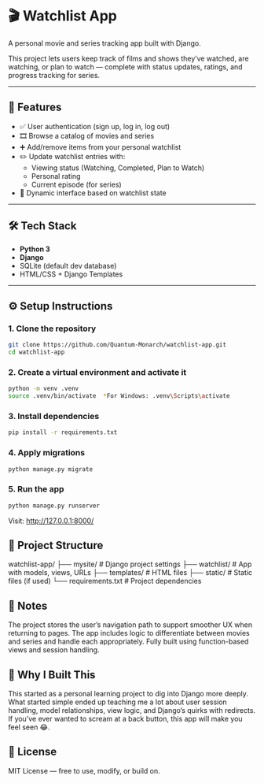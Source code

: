 
# 🎬 Watchlist App

A personal movie and series tracking app built with Django.

This project lets users keep track of films and shows they’ve watched, are watching, or plan to watch — complete with status updates, ratings, and progress tracking for series.

---

## 🚀 Features

- ✅ User authentication (sign up, log in, log out)
- 🎞️ Browse a catalog of movies and series
- ➕ Add/remove items from your personal watchlist
- ✏️ Update watchlist entries with:
  - Viewing status (Watching, Completed, Plan to Watch)
  - Personal rating
  - Current episode (for series)
- 🔁 Dynamic interface based on watchlist state

---

## 🛠️ Tech Stack

- **Python 3**
- **Django**
- SQLite (default dev database)
- HTML/CSS + Django Templates

---

## ⚙️ Setup Instructions

### 1. Clone the repository

```bash
git clone https://github.com/Quantum-Monarch/watchlist-app.git
cd watchlist-app
```


### 2. Create a virtual environment and activate it
```bash
python -m venv .venv
source .venv/bin/activate  *For Windows: .venv\Scripts\activate
```

### 3. Install dependencies
```bash
pip install -r requirements.txt
```

### 4. Apply migrations
```bash
python manage.py migrate
```

### 5. Run the app
```bash
python manage.py runserver
```
Visit: http://127.0.0.1:8000/

## 📁 Project Structure

watchlist-app/
├── mysite/           # Django project settings
├── watchlist/        # App with models, views, URLs
├── templates/        # HTML files
├── static/           # Static files (if used)
└── requirements.txt  # Project dependencies

##  📌 Notes

The project stores the user’s navigation path to support smoother UX when returning to pages.
The app includes logic to differentiate between movies and series and handle each appropriately.
Fully built using function-based views and session handling.

## 🧠 Why I Built This

This started as a personal learning project to dig into Django more deeply. What started simple ended up teaching me a lot about user session handling, model relationships, view logic, and Django’s quirks with redirects. If you’ve ever wanted to scream at a back button, this app will make you feel seen 😂.

## 🪪 License

MIT License — free to use, modify, or build on.